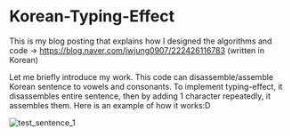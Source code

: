 # Korean-Typing-Effect
This is my blog posting that explains how I designed the algorithms and code -> https://blog.naver.com/jwjung0907/222426116783 (written in Korean)

Let me briefly introduce my work.
This code can disassemble/assemble Korean sentence to vowels and consonants.
To implement typing-effect, it disassembles entire sentence,
then by adding 1 character repeatedly, it assembles them.
Here is an example of how it works:D

![test_sentence_1](https://user-images.githubusercontent.com/80532804/223392341-67cc950a-f844-4fb5-83e0-c9ed4f407f7a.gif)
